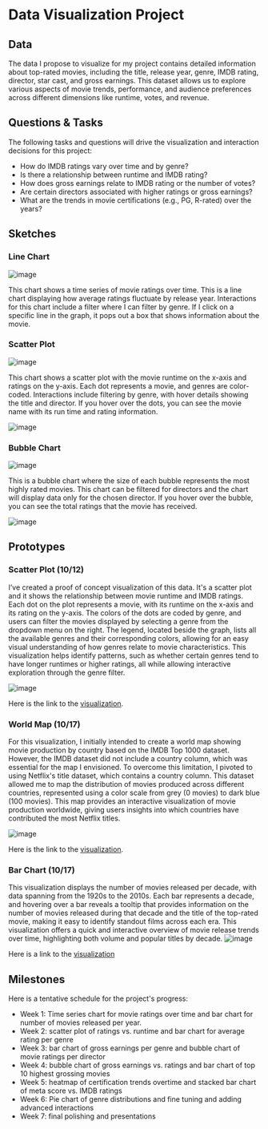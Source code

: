 # Data Visualization Project

## Data

The data I propose to visualize for my project contains detailed information about top-rated movies, including the title, release year, genre, IMDB rating, director, star cast, and gross earnings. This dataset allows us to explore various aspects of movie trends, performance, and audience preferences across different dimensions like runtime, votes, and revenue.

## Questions & Tasks

The following tasks and questions will drive the visualization and interaction decisions for this project:

* How do IMDB ratings vary over time and by genre?
* Is there a relationship between runtime and IMDB rating?
* How does gross earnings relate to IMDB rating or the number of votes?
* Are certain directors associated with higher ratings or gross earnings?
* What are the trends in movie certifications (e.g., PG, R-rated) over the years?
  
## Sketches

### Line Chart
![image](https://github.com/user-attachments/assets/26ada15e-7058-4f75-844d-37409fd2c715)

This chart shows a time series of movie ratings over time. This is a line chart displaying how average ratings fluctuate by release year. Interactions for this chart include a filter where I can filter by genre. If I click on a specific line in the graph, it pops out a box that shows information about the movie. 

### Scatter Plot
![image](https://github.com/user-attachments/assets/3cb95b2f-002a-46e8-9694-72f5e53e011a)

This chart shows a scatter plot with the movie runtime on the x-axis and ratings on the y-axis. Each dot represents a movie, and genres are color-coded. Interactions include filtering by genre, with hover details showing the title and director. If you hover over the dots, you can see the movie name with its run time and rating information.

![image](https://github.com/user-attachments/assets/74b1715c-21a7-404b-b984-409db3c24891)

### Bubble Chart
![image](https://github.com/user-attachments/assets/ba22d872-3c31-4e1a-bab8-f9ea8fa45fe2)

This is a bubble chart where the size of each bubble represents the most highly rated movies. This chart can be filtered for directors and the chart will display data only for the chosen director. If you hover over the bubble, you can see the total ratings that the movie has received.

![image](https://github.com/user-attachments/assets/7d3f4b21-2797-4714-9c0e-f5606201b056)


## Prototypes
### Scatter Plot (10/12)
I’ve created a proof of concept visualization of this data. It's a scatter plot and it shows the relationship between movie runtime and IMDB ratings. Each dot on the plot represents a movie, with its runtime on the x-axis and its rating on the y-axis. The colors of the dots are coded by genre, and users can filter the movies displayed by selecting a genre from the dropdown menu on the right. The legend, located beside the graph, lists all the available genres and their corresponding colors, allowing for an easy visual understanding of how genres relate to movie characteristics. This visualization helps identify patterns, such as whether certain genres tend to have longer runtimes or higher ratings, all while allowing interactive exploration through the genre filter.

![image](https://github.com/user-attachments/assets/9f82198b-d7f2-4da5-8b78-613e5cf15624)

Here is the link to the [visualization](https://vizhub.com/rkhan570/429e8e8914e1420590ba25713a5a95bc?mode=embed).

### World Map (10/17)
For this visualization, I initially intended to create a world map showing movie production by country based on the IMDB Top 1000 dataset. However, the IMDB dataset did not include a country column, which was essential for the map I envisioned. To overcome this limitation, I pivoted to using Netflix's title dataset, which contains a country column. This dataset allowed me to map the distribution of movies produced across different countries, represented using a color scale from grey (0 movies) to dark blue (100 movies). This map provides an interactive visualization of movie production worldwide, giving users insights into which countries have contributed the most Netflix titles.

![image](https://github.com/user-attachments/assets/ed1b0237-aa63-428f-9668-3071ed9384c3)

Here is the link to the [visualization](https://vizhub.com/rkhan570/2ac74cb664aa4253a8687beec3c46070?mode=embed).

### Bar Chart (10/17)
This visualization displays the number of movies released per decade, with data spanning from the 1920s to the 2010s. Each bar represents a decade, and hovering over a bar reveals a tooltip that provides information on the number of movies released during that decade and the title of the top-rated movie, making it easy to identify standout films across each era. This visualization offers a quick and interactive overview of movie release trends over time, highlighting both volume and popular titles by decade. 
![image](https://github.com/user-attachments/assets/ec1e5a72-5bb4-464a-a393-347a6d44b191)

Here is a link to the [visualization](https://vizhub.com/rkhan570/e580c750d66148a1bba59e3e17fb87af?mode=embed)
## Milestones

Here is a tentative schedule for the project's progress:
* Week 1: Time series chart for movie ratings over time and bar chart for number of movies released per year.
* Week 2: scatter plot of ratings vs. runtime and bar chart for average rating per genre
* Week 3: bar chart of gross earnings per genre and bubble chart of movie ratings per director
* Week 4: bubble chart of gross earnings vs. ratings and bar chart of top 10 highest grossing movies
* Week 5: heatmap of certification trends overtime and stacked bar chart of meta score vs. IMDB ratings
* Week 6: Pie chart of genre distributions and fine tuning and adding advanced interactions
* Week 7: final polishing and presentations
